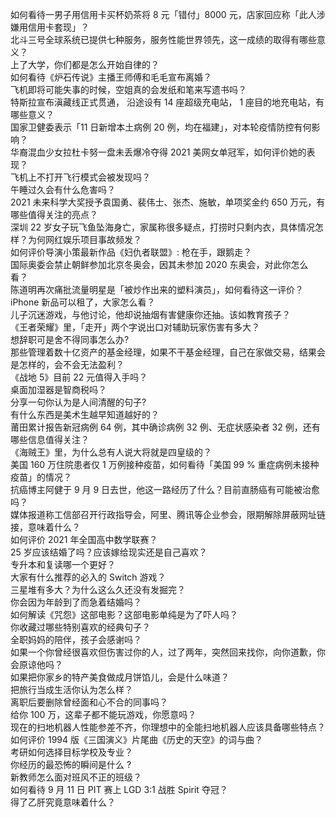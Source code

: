 如何看待一男子用信用卡买杯奶茶将 8 元「错付」8000 元，店家回应称「此人涉嫌用信用卡套现」？  
北斗三号全球系统已提供七种服务，服务性能世界领先，这一成绩的取得有哪些意义？  
上了大学，你们都是怎么开始自律的？  
如何看待《炉石传说》主播王师傅和毛毛宣布离婚？  
飞机即将可能失事的时候，空姐真的会发纸和笔来写遗书吗？  
特斯拉宣布滇藏线正式贯通， 沿途设有 14 座超级充电站， 1 座目的地充电站，有哪些意义？  
国家卫健委表示「11 日新增本土病例 20 例，均在福建」，对本轮疫情防控有何影响？  
华裔混血少女拉杜卡努一盘未丢爆冷夺得 2021 美网女单冠军，如何评价她的表现？  
飞机上不打开飞行模式会被发现吗？  
午睡过久会有什么危害吗？  
2021 未来科学大奖授予袁国勇、裴伟士、张杰、施敏，单项奖金约 650 万元，有哪些值得关注的亮点？  
深圳 22 岁女子玩飞鱼坠海身亡，家属称很多疑点，打捞时只剩内衣，具体情况怎样？为何网红娱乐项目事故频发？  
如何评价导演小策最新作品《妇仇者联盟》: 枪在手，跟鹅走？  
国际奥委会禁止朝鲜参加北京冬奥会，因其未参加 2020 东奥会，对此你怎么看？  
陈道明再次痛批流量明星是「被炒作出来的塑料演员」，如何看待这一评价？  
iPhone 新品可以租了，大家怎么看？  
儿子沉迷游戏，与他讨论，他却说抽烟有害健康你还抽。该如教育孩子？  
《王者荣耀》里，「走开」两个字说出口对辅助玩家伤害有多大？  
想辞职可是舍不得同事怎么办?  
那些管理着数十亿资产的基金经理，如果不干基金经理，自己在家做交易，结果会是怎样的，会不会无法盈利？  
《战地 5》目前 22 元值得入手吗？  
桌面加湿器是智商税吗？  
分享一句你认为是人间清醒的句子?  
有什么东西是美术生越早知道越好的？  
莆田累计报告新冠病例 64 例，其中确诊病例 32 例、无症状感染者 32 例，还有哪些信息值得关注？  
《海贼王》里，为什么总有人说大将就是四皇级的？  
美国 160 万住院患者仅 1 万例接种疫苗，如何看待「美国 99 % 重症病例未接种疫苗」的情况？  
抗癌博主阿健于 9 月 9 日去世，他这一路经历了什么？目前直肠癌有可能被治愈吗？  
媒体报道称工信部召开行政指导会，阿里、腾讯等企业参会，限期解除屏蔽网址链接，意味着什么？  
如何评价 2021 年全国高中数学联赛？  
25 岁应该结婚了吗？应该嫁给现实还是自己喜欢？  
专升本和复读哪一个更好？  
大家有什么推荐的必入的 Switch 游戏？  
三星堆有多大？为什么这么久还没有发掘完？  
你会因为年龄到了而急着结婚吗？  
如何解读《咒怨》这部电影？这部电影单纯是为了吓人吗？  
你收藏过哪些特别喜欢的经典句子？  
全职妈妈的陪伴，孩子会感谢吗？  
如果一个你曾经很喜欢但伤害过你的人，过了两年，突然回来找你，向你道歉，你会原谅他吗？  
如果把你家乡的特产美食做成月饼馅儿，会是什么味道？  
把旅行当成生活你认为怎么样？  
离职后要删除曾经面和心不合的同事吗？  
给你 100 万，这辈子都不能玩游戏，你愿意吗？  
现在的扫地机器人性能参差不齐，你理想中的全能扫地机器人应该具备哪些特点？  
如何评价 1994 版《三国演义》片尾曲《历史的天空》的词与曲？  
考研如何选择目标学校及专业？  
你经历的最恐怖的瞬间是什么 ?  
新教师怎么面对班风不正的班级？  
如何看待 9 月 11 日 PIT 赛上 LGD 3:1 战胜 Spirit 夺冠？  
得了乙肝究竟意味着什么？  
